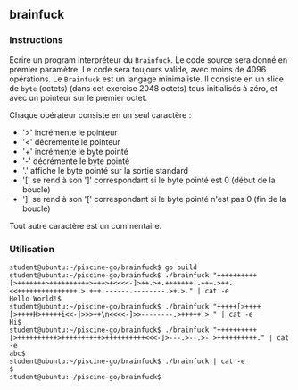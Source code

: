 ## brainfuck

### Instructions

Écrire un program interpréteur du `Brainfuck`.
Le code source sera donné en premier paramètre.
Le code sera toujours valide, avec moins de 4096 opérations.
Le `Brainfuck` est un langage minimaliste. Il consiste en un slice de `byte` (octets) (dans cet exercise 2048 octets) tous initialisés à zéro, et avec un pointeur sur le premier octet.

Chaque opérateur consiste en un seul caractère :

-   '>' incrémente le pointeur
-   '<' décrémente le pointeur
-   '+' incrémente le byte pointé
-   '-' décrémente le byte pointé
-   '.' affiche le byte pointé sur la sortie standard
-   '[' se rend à son ']' correspondant si le byte pointé est 0 (début de la boucle)
-   ']' se rend à son '[' correspondant si le byte pointé n'est pas 0 (fin de la boucle)

Tout autre caractère est un commentaire.

### Utilisation

```console
student@ubuntu:~/piscine-go/brainfuck$ go build
student@ubuntu:~/piscine-go/brainfuck$ ./brainfuck "++++++++++[>+++++++>++++++++++>+++>+<<<<-]>++.>+.+++++++..+++.>++.<<+++++++++++++++.>.+++.------.--------.>+.>." | cat -e
Hello World!$
student@ubuntu:~/piscine-go/brainfuck$ ./brainfuck "+++++[>++++[>++++H>+++++i<<-]>>>++\n<<<<-]>>--------.>+++++.>." | cat -e
Hi$
student@ubuntu:~/piscine-go/brainfuck$ ./brainfuck "++++++++++[>++++++++++>++++++++++>++++++++++<<<-]>---.>--.>-.>++++++++++." | cat -e
abc$
student@ubuntu:~/piscine-go/brainfuck$ ./brainfuck | cat -e
$
student@ubuntu:~/piscine-go/brainfuck$
```
